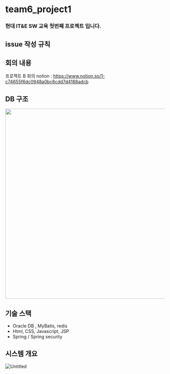 # team6_project1
### 현대 IT&amp;E SW 교육 첫번째 프로젝트 입니다.

## issue 작성 규칙

## 회의 내용 
프로젝트 B 회의 notion : https://www.notion.so/1-c74655f6dc0948a0bc8cdd7d4188adcb
## DB 구조 
<img src="https://user-images.githubusercontent.com/26537043/135944149-bdec767f-e166-4f28-b489-bb2e63022fa2.png" width="900" height="600"/>

## 기술 스택
 - Oracle DB , MyBatis, redis
 - Html, CSS, Javascript, JSP
 - Spring / Spring security

## 시스템 개요
![Untitled](https://user-images.githubusercontent.com/26537043/136504097-87bda932-9893-4099-b6fe-ca20635b13f1.png)
